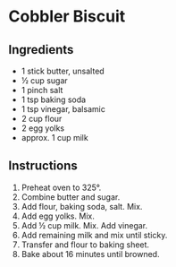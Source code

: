 # Cobbler Biscuit

## Ingredients
 - 1 stick butter, unsalted
 - ½ cup sugar
 - 1 pinch salt
 - 1 tsp baking soda
 - 1 tsp vinegar, balsamic
 - 2 cup flour
 - 2 egg yolks
 - approx. 1 cup milk

## Instructions

 1. Preheat oven to 325°.
 2. Combine butter and sugar.
 3. Add flour, baking soda, salt. Mix.
 4. Add egg yolks. Mix.
 5. Add ½ cup milk. Mix. Add vinegar.
 6. Add remaining milk and mix until sticky.
 7. Transfer and flour to baking sheet.
 7. Bake about 16 minutes until browned.

